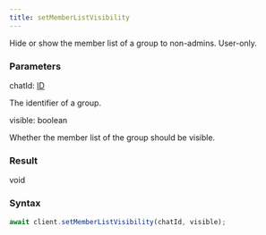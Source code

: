 ```yaml
---
title: setMemberListVisibility
---
```


Hide or show the member list of a group to non-admins. User-only.


### Parameters 

<div class="flex flex-col gap-3"><div><div class="font-mono" id="p_chatId" data-anchor><span class="font-bold">chatId</span><span class="opacity-50">:</span> <a href="/gh/types/id"  >ID</a></div><div class="pl-3"><div class="no-margin">

The identifier of a group.

</div></div></div><div><div class="font-mono" id="p_visible" data-anchor><span class="font-bold">visible</span><span class="opacity-50">:</span> <span>boolean</span></div><div class="pl-3"><div class="no-margin">

Whether the member list of the group should be visible.

</div></div></div></div>

### Result 

<div class="font-mono"><span>void</span></div>

### Syntax

```ts
await client.setMemberListVisibility(chatId, visible);
```



